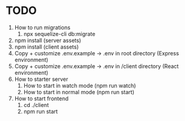 # TODO
1. How to run migrations
   1. npx sequelize-cli db:migrate
2. npm install (server assets)
3. npm install (client assets)
4. Copy + customize .env.example -> .env in root directory (Express environment)
5. Copy + customize .env.example -> .env in /client directory (React environment)
6. How to starter server
   1. How to start in watch mode (npm run watch)
   2. How to start in normal mode (npm run start)
7. How to start frontend
   1. cd ./client
   2. npm run start